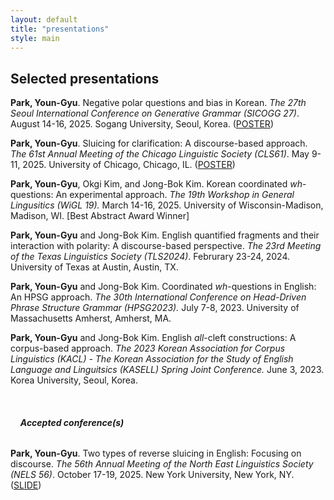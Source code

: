 ```yaml
---
layout: default
title: "presentations"
style: main
---
```


## Selected presentations

**Park, Youn-Gyu**. Negative polar questions and bias in Korean. *The 27th Seoul International Conference on Generative Grammar (SICOGG 27)*. August 14-16, 2025. Sogang University, Seoul, Korea. ([POSTER](https://youngyu-park.github.io/assets/downloads/kor_neg_q_poster_SICOGG.pdf))

<!--**Park, Youn-Gyu**. Reverse sluicing in English: A discourse-based approach. *2025 Summer Conference of Korean Society for Language and Information (KSLI)*. June 14, 2025. Kyungpook National University, Daegu, Korea.-->

**Park, Youn-Gyu**. Sluicing for clarification: A discourse-based approach. *The 61st Annual Meeting of the Chicago Linguistic Society (CLS61)*. May 9-11, 2025. University of Chicago, Chicago, IL. ([POSTER](https://youngyu-park.github.io/assets/downloads/park_2025_clarification_sluicing_poster_CLS.pdf))

**Park, Youn-Gyu**, Okgi Kim, and Jong-Bok Kim. Korean coordinated *wh*-questions: An experimental approach. *The 19th Workshop in General Lingusitics (WiGL 19).* March 14-16, 2025. University of Wisconsin-Madison, Madison, WI. [Best Abstract Award Winner]

<!--**Park, Youn-Gyu**.  Sluicing for clarification: A discourse-based approach. *The 17th Annual Meeting of the Illinois Language and Linguistics Society (ILLS17)*.  March 7-8, 2025. University of Illinois Urbana-Champaign, Urbana, IL.-->

<!--**Park, Youn-Gyu**, Okgi Kim, and Jonb-Bok Kim.  Korean coordinated *wh*-questions: A theoretical and experimental perspective. *2024 Research Workshop on Fragments in Seoul*.  September 7, 2024. Kyung Hee University, Seoul, Korea.-->

<!--**Park, Youn-Gyu** and Okgi Kim. Similarities and differences between coordinated wh-questions in English and Korean. *Joint Workshop of Department of Language and Information, PNU & Institute for the Study of Language and Information, KHU (KHU-ISLI)*. April 26, 2024. Pusan National University, Busan, Korea.-->

**Park, Youn-Gyu** and Jong-Bok Kim. English quantified fragments and their interaction with polarity: A discourse-based perspective. *The 23rd Meeting of the Texas Linguistics Society (TLS2024)*. Februrary 23-24, 2024. University of Texas at Austin, Austin, TX.

<!--**Park, Youn-Gyu**. Quatified fragments in English: A corpus-based perspective. *The 2023 LSK Young Scholar Symposium.* December 8 2023. Korea University, Seoul, Korea.-->

**Park, Youn-Gyu** and Jong-Bok Kim. Coordinated *wh*-questions in English: An HPSG approach. *The 30th International Conference on Head-Driven Phrase Structure Grammar (HPSG2023).* July 7-8, 2023. University of Massachusetts Amherst, Amherst, MA.

<!--**Park, Youn-Gyu** and Jong-Bok Kim. English all-cleft constructions: A construction-based approach. The 24th Annual International Conference of the English Department (AICED-24).* June 9-11 2023. University of Bucharest, Bucharest, Romania.-->

**Park, Youn-Gyu** and Jong-Bok Kim. English *all*-cleft constructions: A corpus-based approach. *The 2023 Korean Association for Corpus Linguistics (KACL) - The Korean Association for the Study of English Language and Linguitsics (KASELL) Spring Joint Conference.* June 3, 2023. Korea University, Seoul, Korea.

<!--**Park, Youn-Gyu** and Jong-Bok Kim. Coordinated *wh*-questions in English: A corpus-based approach. *The 39th Northwest Linguistics Conference (NWLC39).* May 13-14 2023. University of Victoria, Victoria, Canada.-->

<!--**Park, Youn-Gyu**. English emphatic reflexives: A corpus-based approach. *The 2021 Fall Linguistic Society of Korea Young Scholar Symposium.* October 22 2021. Kyung Hee University, Seoul, Korea.-->


<br/>


###### &nbsp; &nbsp; **Accepted conference(s)**
**Park, Youn-Gyu**. Two types of reverse sluicing in English: Focusing on discourse. *The 56th Annual Meeting of the North East Linguistics Society (NELS 56)*. October 17-19, 2025. New York University, New York, NY. ([SLIDE](https://youngyu-park.github.io/assets/downloads/park_2025_eng_rev_sluicing_slide_NELS56.pdf))


<!--**Park, Youn-Gyu** and Jong-Bok Kim. English quantified fragments: A corpus-based approach. *The 16th Annual Meeting of the Illinois Language and Linguistics Society (ILLS16)*.  March 1-2, 2024. University of Illinois Urbana-Champaign, Urbana, Illinois. [Travel grant winner]-->